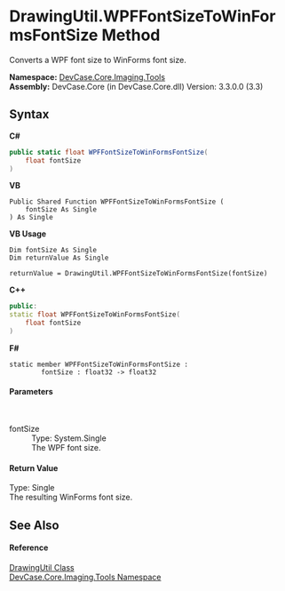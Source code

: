 # DrawingUtil.WPFFontSizeToWinFormsFontSize Method 
 

Converts a WPF font size to WinForms font size.

**Namespace:**&nbsp;<a href="N_DevCase_Core_Imaging_Tools">DevCase.Core.Imaging.Tools</a><br />**Assembly:**&nbsp;DevCase.Core (in DevCase.Core.dll) Version: 3.3.0.0 (3.3)

## Syntax

**C#**<br />
``` C#
public static float WPFFontSizeToWinFormsFontSize(
	float fontSize
)
```

**VB**<br />
``` VB
Public Shared Function WPFFontSizeToWinFormsFontSize ( 
	fontSize As Single
) As Single
```

**VB Usage**<br />
``` VB Usage
Dim fontSize As Single
Dim returnValue As Single

returnValue = DrawingUtil.WPFFontSizeToWinFormsFontSize(fontSize)
```

**C++**<br />
``` C++
public:
static float WPFFontSizeToWinFormsFontSize(
	float fontSize
)
```

**F#**<br />
``` F#
static member WPFFontSizeToWinFormsFontSize : 
        fontSize : float32 -> float32 

```


#### Parameters
&nbsp;<dl><dt>fontSize</dt><dd>Type: System.Single<br />The WPF font size.</dd></dl>

#### Return Value
Type: Single<br />The resulting WinForms font size.

## See Also


#### Reference
<a href="T_DevCase_Core_Imaging_Tools_DrawingUtil">DrawingUtil Class</a><br /><a href="N_DevCase_Core_Imaging_Tools">DevCase.Core.Imaging.Tools Namespace</a><br />